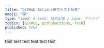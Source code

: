```yaml
---
title: "GitHub Actions用のテスト記事"
emoji: "😸"
type: "idea" # tech: 技術記事 / idea: アイデア
topics: [GitHub, githubactions, Tech]
published: true
---
```

test
test
test
test
test
test
